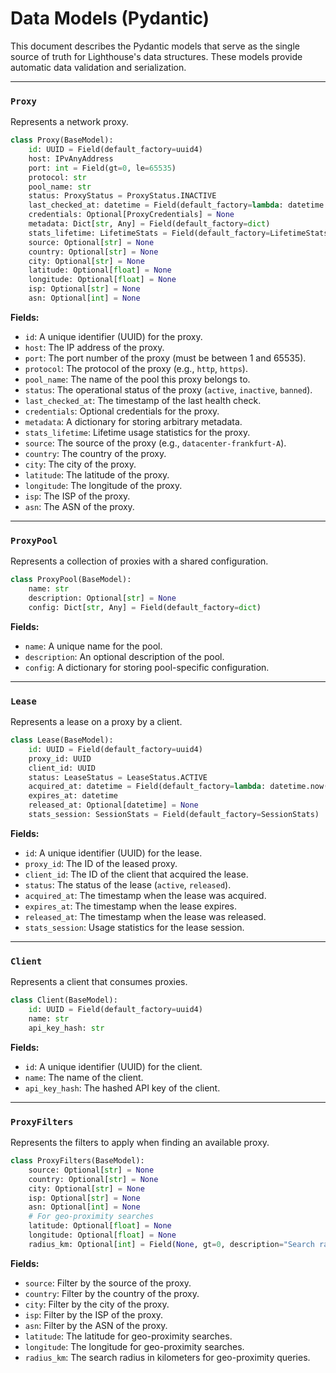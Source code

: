 # Data Models (Pydantic)

This document describes the Pydantic models that serve as the single source of truth for Lighthouse's data structures. These models provide automatic data validation and serialization.

---

### `Proxy`

Represents a network proxy.

```python
class Proxy(BaseModel):
    id: UUID = Field(default_factory=uuid4)
    host: IPvAnyAddress
    port: int = Field(gt=0, le=65535)
    protocol: str
    pool_name: str
    status: ProxyStatus = ProxyStatus.INACTIVE
    last_checked_at: datetime = Field(default_factory=lambda: datetime.now(timezone.utc))
    credentials: Optional[ProxyCredentials] = None
    metadata: Dict[str, Any] = Field(default_factory=dict)
    stats_lifetime: LifetimeStats = Field(default_factory=LifetimeStats)
    source: Optional[str] = None
    country: Optional[str] = None
    city: Optional[str] = None
    latitude: Optional[float] = None
    longitude: Optional[float] = None
    isp: Optional[str] = None
    asn: Optional[int] = None
```

**Fields:**

*   `id`: A unique identifier (UUID) for the proxy.
*   `host`: The IP address of the proxy.
*   `port`: The port number of the proxy (must be between 1 and 65535).
*   `protocol`: The protocol of the proxy (e.g., `http`, `https`).
*   `pool_name`: The name of the pool this proxy belongs to.
*   `status`: The operational status of the proxy (`active`, `inactive`, `banned`).
*   `last_checked_at`: The timestamp of the last health check.
*   `credentials`: Optional credentials for the proxy.
*   `metadata`: A dictionary for storing arbitrary metadata.
*   `stats_lifetime`: Lifetime usage statistics for the proxy.
*   `source`: The source of the proxy (e.g., `datacenter-frankfurt-A`).
*   `country`: The country of the proxy.
*   `city`: The city of the proxy.
*   `latitude`: The latitude of the proxy.
*   `longitude`: The longitude of the proxy.
*   `isp`: The ISP of the proxy.
*   `asn`: The ASN of the proxy.

---

### `ProxyPool`

Represents a collection of proxies with a shared configuration.

```python
class ProxyPool(BaseModel):
    name: str
    description: Optional[str] = None
    config: Dict[str, Any] = Field(default_factory=dict)
```

**Fields:**

*   `name`: A unique name for the pool.
*   `description`: An optional description of the pool.
*   `config`: A dictionary for storing pool-specific configuration.

---

### `Lease`

Represents a lease on a proxy by a client.

```python
class Lease(BaseModel):
    id: UUID = Field(default_factory=uuid4)
    proxy_id: UUID
    client_id: UUID
    status: LeaseStatus = LeaseStatus.ACTIVE
    acquired_at: datetime = Field(default_factory=lambda: datetime.now(timezone.utc))
    expires_at: datetime
    released_at: Optional[datetime] = None
    stats_session: SessionStats = Field(default_factory=SessionStats)
```

**Fields:**

*   `id`: A unique identifier (UUID) for the lease.
*   `proxy_id`: The ID of the leased proxy.
*   `client_id`: The ID of the client that acquired the lease.
*   `status`: The status of the lease (`active`, `released`).
*   `acquired_at`: The timestamp when the lease was acquired.
*   `expires_at`: The timestamp when the lease expires.
*   `released_at`: The timestamp when the lease was released.
*   `stats_session`: Usage statistics for the lease session.

---

### `Client`

Represents a client that consumes proxies.

```python
class Client(BaseModel):
    id: UUID = Field(default_factory=uuid4)
    name: str
    api_key_hash: str
```

**Fields:**

*   `id`: A unique identifier (UUID) for the client.
*   `name`: The name of the client.
*   `api_key_hash`: The hashed API key of the client.

---

### `ProxyFilters`

Represents the filters to apply when finding an available proxy.

```python
class ProxyFilters(BaseModel):
    source: Optional[str] = None
    country: Optional[str] = None
    city: Optional[str] = None
    isp: Optional[str] = None
    asn: Optional[int] = None
    # For geo-proximity searches
    latitude: Optional[float] = None
    longitude: Optional[float] = None
    radius_km: Optional[int] = Field(None, gt=0, description="Search radius in kilometers for geo-proximity queries.")
```

**Fields:**

*   `source`: Filter by the source of the proxy.
*   `country`: Filter by the country of the proxy.
*   `city`: Filter by the city of the proxy.
*   `isp`: Filter by the ISP of the proxy.
*   `asn`: Filter by the ASN of the proxy.
*   `latitude`: The latitude for geo-proximity searches.
*   `longitude`: The longitude for geo-proximity searches.
*   `radius_km`: The search radius in kilometers for geo-proximity queries.
